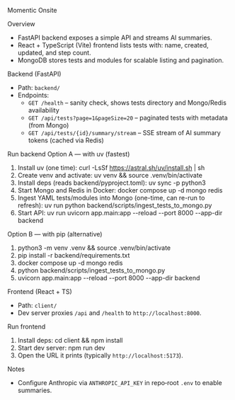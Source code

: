 Momentic Onsite

Overview
- FastAPI backend exposes a simple API and streams AI summaries.
- React + TypeScript (Vite) frontend lists tests with: name, created, updated, and step count.
 - MongoDB stores tests and modules for scalable listing and pagination.

Backend (FastAPI)
- Path: `backend/`
- Endpoints:
  - `GET /health` – sanity check, shows tests directory and Mongo/Redis availability
  - `GET /api/tests?page=1&pageSize=20` – paginated tests with metadata (from Mongo)
  - `GET /api/tests/{id}/summary/stream` – SSE stream of AI summary tokens (cached via Redis)

Run backend
Option A — with uv (fastest)
1) Install uv (one time):
   curl -LsSf https://astral.sh/uv/install.sh | sh
2) Create venv and activate:
   uv venv && source .venv/bin/activate
3) Install deps (reads backend/pyproject.toml):
   uv sync -p python3
4) Start Mongo and Redis in Docker:
   docker compose up -d mongo redis
5) Ingest YAML tests/modules into Mongo (one-time, can re-run to refresh):
   uv run python backend/scripts/ingest_tests_to_mongo.py
6) Start API:
   uv run uvicorn app.main:app --reload --port 8000 --app-dir backend

Option B — with pip (alternative)
1) python3 -m venv .venv && source .venv/bin/activate
2) pip install -r backend/requirements.txt
3) docker compose up -d mongo redis
4) python backend/scripts/ingest_tests_to_mongo.py
5) uvicorn app.main:app --reload --port 8000 --app-dir backend

Frontend (React + TS)
- Path: `client/`
- Dev server proxies `/api` and `/health` to `http://localhost:8000`.

Run frontend
1) Install deps:
   cd client && npm install
2) Start dev server:
   npm run dev
3) Open the URL it prints (typically `http://localhost:5173`).

Notes
- Configure Anthropic via `ANTHROPIC_API_KEY` in repo‑root `.env` to enable summaries.
